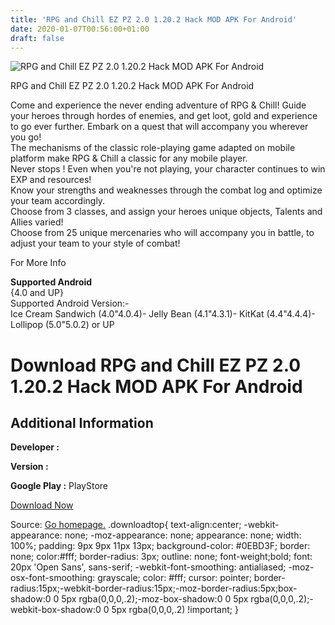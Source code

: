 ```yaml
---
title: 'RPG and Chill EZ PZ 2.0 1.20.2 Hack MOD APK For Android'
date: 2020-01-07T00:56:00+01:00
draft: false
---
```


![RPG and Chill EZ PZ 2.0 1.20.2 Hack MOD APK For Android](https://i1.wp.com/apkhome.net/wp-content/uploads/2017/05/RPG-and-Chill-EZ-PZ-2.0-1.20.2.png "RPG and Chill EZ PZ 2.0 1.20.2 Hack MOD APK For Android")

  

RPG and Chill EZ PZ 2.0 1.20.2 Hack MOD APK For Android

Come and experience the never ending adventure of RPG & Chill! Guide your heroes through hordes of enemies, and get loot, gold and experience to go ever further. Embark on a quest that will accompany you wherever you go!  
The mechanisms of the classic role-playing game adapted on mobile platform make RPG & Chill a classic for any mobile player.  
Never stops ! Even when you're not playing, your character continues to win EXP and resources!  
Know your strengths and weaknesses through the combat log and optimize your team accordingly.  
Choose from 3 classes, and assign your heroes unique objects, Talents and Allies varied!  
Choose from 25 unique mercenaries who will accompany you in battle, to adjust your team to your style of combat!

For More Info

**Supported Android**  
{4.0 and UP}  
Supported Android Version:-  
Ice Cream Sandwich (4.0"4.0.4)- Jelly Bean (4.1"4.3.1)- KitKat (4.4"4.4.4)- Lollipop (5.0"5.0.2) or UP

Download RPG and Chill EZ PZ 2.0 1.20.2 Hack MOD APK For Android
================================================================

Additional Information
----------------------

**Developer :**

**Version :**

**Google Play :** PlayStore

  

[Download Now](https://store4app.co/post/rpg-and-chill-ez-pz-2-0-1-20-2-hack-mod-apk-for-android_1573671943)

  
Source: [Go homepage.](https://store4app.co/post/rpg-and-chill-ez-pz-2-0-1-20-2-hack-mod-apk-for-android_1573671943) .downloadtop{ text-align:center; -webkit-appearance: none; -moz-appearance: none; appearance: none; width: 100%; padding: 9px 9px 11px 13px; background-color: #0EBD3F; border: none; color:#fff; border-radius: 3px; outline: none; font-weight;bold; font: 20px 'Open Sans', sans-serif; -webkit-font-smoothing: antialiased; -moz-osx-font-smoothing: grayscale; color: #fff; cursor: pointer; border-radius:15px;-webkit-border-radius:15px;-moz-border-radius:5px;box-shadow:0 0 5px rgba(0,0,0,.2);-moz-box-shadow:0 0 5px rgba(0,0,0,.2);-webkit-box-shadow:0 0 5px rgba(0,0,0,.2) !important; }